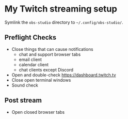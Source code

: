 # My Twitch streaming setup

Symlink the ``obs-studio`` directory to ``~/.config/obs-studio/``.

## Preflight Checks

- Close things that can cause notifications
  - chat and support browser tabs
  - email client
  - calendar client
  - chat clients except Discord
- Open and double-check https://dashboard.twitch.tv
- Close open terminal windows
- Sound check

## Post stream

- Open closed browser tabs

